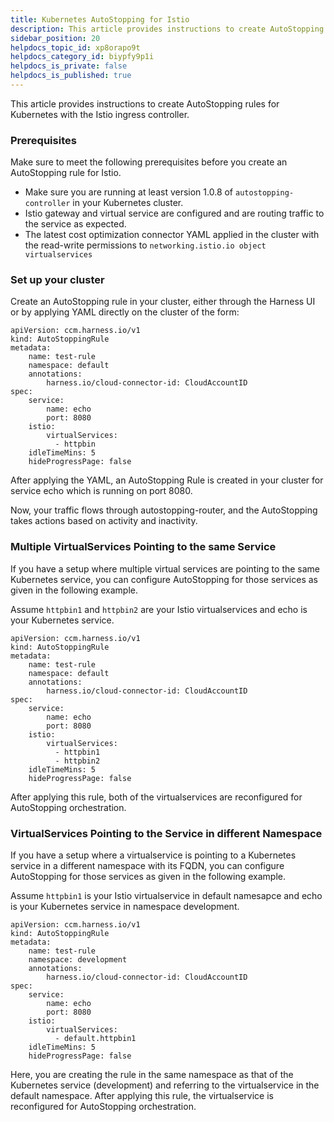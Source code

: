 ```yaml
---
title: Kubernetes AutoStopping for Istio
description: This article provides instructions to create AutoStopping rules for Kubernetes with the Istio ingress controller.
sidebar_position: 20
helpdocs_topic_id: xp8orapo9t
helpdocs_category_id: biypfy9p1i
helpdocs_is_private: false
helpdocs_is_published: true
---
```


This article provides instructions to create AutoStopping rules for Kubernetes with the Istio ingress controller.

### Prerequisites

Make sure to meet the following prerequisites before you create an AutoStopping rule for Istio.

* Make sure you are running at least version 1.0.8 of `autostopping-controller` in your Kubernetes cluster​.
* Istio gateway and virtual service are configured and are routing traffic to the service as expected​.
* The latest cost optimization connector YAML applied in the cluster with the read-write permissions to `networking.istio.io object virtualservices`

### Set up your cluster

Create an AutoStopping rule in your cluster, either through the Harness UI or by applying YAML directly on the cluster of the form:​


```
apiVersion: ccm.harness.io/v1​  
kind: AutoStoppingRule  
metadata:  
    name: test-rule  
    namespace: default  
    annotations:  
        harness.io/cloud-connector-id: CloudAccountID  
spec:  
    service:  
        name: echo  
        port: 8080  
    istio:  
        virtualServices:   
          - httpbin  
    idleTimeMins: 5  
    hideProgressPage: false
```
After applying the YAML, an AutoStopping Rule is created in your cluster for service echo which is running on port 8080.

Now, your traffic flows through autostopping-router, and the AutoStopping takes actions based on activity and inactivity​.

### Multiple VirtualServices Pointing to the same Service

If you have a setup where multiple virtual services are pointing to the same Kubernetes service, you can configure AutoStopping for those services as given in the following example.

Assume `httpbin1` and `httpbin2` are your Istio virtualservices and echo is your Kubernetes service.​


```
apiVersion: ccm.harness.io/v1​  
kind: AutoStoppingRule  
metadata:  
    name: test-rule  
    namespace: default  
    annotations:  
        harness.io/cloud-connector-id: CloudAccountID  
spec:  
    service:  
        name: echo  
        port: 8080  
    istio:  
        virtualServices:   
          - httpbin1  
          - httpbin2  
    idleTimeMins: 5  
    hideProgressPage: false
```
After applying this rule, both of the virtualservices are reconfigured for AutoStopping orchestration​.

### VirtualServices Pointing to the Service in different Namespace

If you have a setup where a virtualservice is pointing to a Kubernetes service in a different namespace with its FQDN, you can configure AutoStopping for those services as given in the following example.​

Assume `httpbin1` is your Istio virtualservice in default namesapce and echo is your Kubernetes service in namespace development.​


```
apiVersion: ccm.harness.io/v1​  
kind: AutoStoppingRule  
metadata:  
    name: test-rule  
    namespace: development  
    annotations:  
        harness.io/cloud-connector-id: CloudAccountID  
spec:  
    service:  
        name: echo  
        port: 8080  
    istio:  
        virtualServices:  
          - default.httpbin1  
    idleTimeMins: 5  
    hideProgressPage: false
```
Here, you are creating the rule in the same namespace as that of the Kubernetes service (development) and referring to the virtualservice in the default namespace. After applying this rule, the virtualservice is reconfigured for AutoStopping orchestration.​

